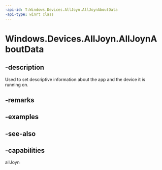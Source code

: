 ----api-id: T:Windows.Devices.AllJoyn.AllJoynAboutData
-api-type: winrt class
---<!-- Class syntax.public class AllJoynAboutData : Windows.Devices.AllJoyn.IAllJoynAboutData--># Windows.Devices.AllJoyn.AllJoynAboutData## -descriptionUsed to set descriptive information about the app and the device it is running on.## -remarks## -examples## -see-also## -capabilitiesallJoyn